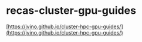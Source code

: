 # recas-cluster-gpu-guides

[https://jvino.github.io/cluster-hpc-gpu-guides/](https://jvino.github.io/cluster-hpc-gpu-guides/)
